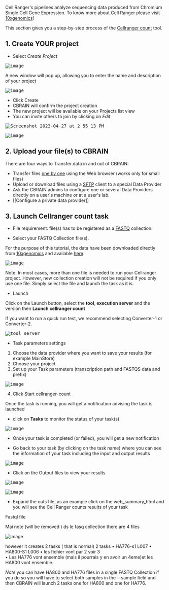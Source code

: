 
Cell Ranger's pipelines analyze sequencing data produced from Chromium Single Cell Gene Expression. 
To know more about Cell Ranger please visit [10xgenomics](https://support.10xgenomics.com/single-cell-gene-expression/software/pipelines/latest/what-is-cell-ranger)!

This section gives you a step-by-step process of the [Cellranger count](https://support.10xgenomics.com/single-cell-gene-expression/software/pipelines/latest/using/count) tool.

## 1. Create YOUR project 

* Select _Create Project_

<kbd>![image](https://user-images.githubusercontent.com/115739667/234963069-b12b289b-43aa-4f52-8bb6-71a9d6096e5a.png)</kbd> 

A new window will pop up, allowing you to enter the name and description of your project 

<kbd>![image](https://user-images.githubusercontent.com/115739667/234963333-6819c164-09f2-4779-bf6f-bb2fd1ae4d16.png)</kbd>

* Click Create
* CBRAIN will confirm the project creation 
* The new project will be available on your Projects list view
* You can invite others to join by clicking on _Edit_ 

<kbd>![Screenshot 2023-04-27 at 2 55 13 PM](https://user-images.githubusercontent.com/115739667/234964476-74913960-171f-493e-9ae2-8fb42908e5cd.png)</kbd>

<kbd>![image](https://user-images.githubusercontent.com/115739667/234964772-e9dfd5d4-064b-42a4-bbb3-4c0e2049d338.png)</kbd>

## 2. Upload your file(s) to CBRAIN 

There are four ways to Transfer data in and out of CBRAIN:
* Transfer files [one by one](Upload-files-one-by-one) using the Web browser (works only for small files)
* Upload or download files using a [SFTP](Upload-files-all-at-once-with-SFTP-server) client to a special Data Provider
* Ask the CBRAIN admins to configure one or several Data Providers directly on a user's machine or at a user's lab.
* [[Configure a private data provider]]

## 3. Launch Cellranger count task

* File requirement: file(s) has to be registered as a [FASTQ](https://en.wikipedia.org/wiki/FASTQ_format) collection.

* Select your FASTQ Collection file(s).

For the purpose of this tutorial, the data have been downloaded directly from [10xgenomics](https://support.10xgenomics.com/single-cell-gene-expression/software/pipelines/latest/using/tutorial_ct) and available [here](https://cf.10xgenomics.com/samples/cell-exp/3.0.0/pbmc_1k_v3/pbmc_1k_v3_fastqs.tar).

<kbd>![image](https://github.com/xmpham/CBRAIN_USERGUIDE_PXM/assets/115739667/1db2b880-cbd8-48cd-84a2-bb7919aa60d8)</kbd>

Note: In most cases, more than one file is needed to run your Cellranger project. 
However, new collection creation will not be required if you only use one file. Simply select the file and launch the task as it is.

 * Launch 

Click on the Launch button, select the **tool**, **execution server** and the version then **Launch cellranger count**

If you want to run a quick run test, we recommend selecting Converter-1 or Converter-2.

<kbd>![tool_server](https://github.com/xmpham/CBRAIN_USERGUIDE_PXM/assets/115739667/082828ec-511d-416d-9d50-2b688daa5a0f)</kbd>

* Task parameters settings

1. Choose the data provider where you want to save your results (for example MainStore)
2. Choose your project
3. Set up your Task parameters (transcription path and FASTQS data and prefix)

<kbd>![image](https://github.com/xmpham/CBRAIN_USERGUIDE_PXM/assets/115739667/882e0031-8563-47c2-ad2c-06b914e6434f)</kbd>

4. Click Start cellranger-count

Once the task is running, you will get a notification advising the task is launched

* click on **Tasks** to monitor the status of your task(s)

<kbd>![image](https://github.com/xmpham/CBRAIN_USERGUIDE_PXM/assets/115739667/9b6c6a30-998b-4472-960d-288bd94dbc3d)</kbd>

* Once your task is completed (or failed), you will get a new notification

* Go back to your task (by clicking on the task name) where you can see the information of your task including the input and output results

<kbd>![image](https://user-images.githubusercontent.com/115739667/235205394-3e7e1b22-f483-482c-8b6f-9183caa176ff.png)</kbd>

* Click on the Output files to view your results

<kbd>![image](https://user-images.githubusercontent.com/115739667/234685323-7570b03b-cd16-48e2-be05-40f960dc0d82.png)</kbd>

<kbd>![image](https://user-images.githubusercontent.com/115739667/234685379-18d7257b-9dfc-4cf5-ad13-211607f53f26.png)</kbd>

* Expand the outs file, as an example click on the web_summary_html and you will see the Cell Ranger counts results of your task


 



 


Fastql file
 
 

 

 
Mai note (will be removed )
ds le fasq collection there are 4 files 

![image](https://github.com/xmpham/CBRAIN_USERGUIDE_PXM/assets/115739667/0eda5db5-4730-4c84-9d7d-95c21df17ced)

however it creates 2 tasks ( that is normal)
2 tasks 
•	HA776-s1 L007
•	HA800-S1 L006
•	les fichier vont par 2 voir 3	
•	Les HA776 vont ensemble (mais il pourrais y en avoir un 4eme)et les HA800 vont ensemble.

*Note* you can have HA800 and HA776 files in a single FASTQ Collection if you do so you will have to select both samples in the --sample field and then 
CBRAIN will launch 2 tasks one for HA800 and one for HA776.
